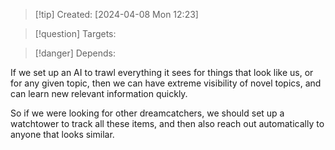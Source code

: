 
>[!tip] Created: [2024-04-08 Mon 12:23]

>[!question] Targets: 

>[!danger] Depends: 

If we set up an AI to trawl everything it sees for things that look like us, or for any given topic, then we can have extreme visibility of novel topics, and can learn new relevant information quickly.

So if we were looking for other dreamcatchers, we should set up a watchtower to track all these items, and then also reach out automatically to anyone that looks similar.